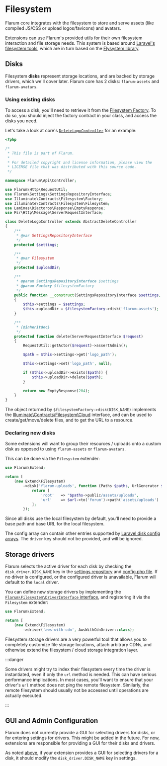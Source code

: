 # Filesystem

Flarum core integrates with the filesystem to store and serve assets (like compiled JS/CSS or upload logos/favicons) and avatars.

Extensions can use Flarum's provided utils for their own filesystem interaction and file storage needs. This system is based around [Laravel's filesystem tools](https://laravel.com/docs/8.x/filesystem), which are in turn based on the [Flysystem library](https://github.com/thephpleague/flysystem).

## Disks

Filesystem **disks** represent storage locations, and are backed by storage drivers, which we'll cover later.
Flarum core has 2 disks: `flarum-assets` and `flarum-avatars`.

### Using existing disks

To access a disk, you'll need to retrieve it from the [Filesystem Factory](https://laravel.com/api/8.x/Illuminate/Contracts/Filesystem/Factory.html).
To do so, you should inject the factory contract in your class, and access the disks you need.

Let's take a look at core's [`DeleteLogoController`](https://github.com/flarum/framework/blob/4ecd9a9b2ff0e9ba42bb158f3f83bb3ddfc10853/framework/core/src/Api/Controller/DeleteLogoController.php#L19-L58) for an example:

```php
<?php

/*
 * This file is part of Flarum.
 *
 * For detailed copyright and license information, please view the
 * LICENSE file that was distributed with this source code.
 */

namespace Flarum\Api\Controller;

use Flarum\Http\RequestUtil;
use Flarum\Settings\SettingsRepositoryInterface;
use Illuminate\Contracts\Filesystem\Factory;
use Illuminate\Contracts\Filesystem\Filesystem;
use Laminas\Diactoros\Response\EmptyResponse;
use Psr\Http\Message\ServerRequestInterface;

class DeleteLogoController extends AbstractDeleteController
{
    /**
     * @var SettingsRepositoryInterface
     */
    protected $settings;

    /**
     * @var Filesystem
     */
    protected $uploadDir;

    /**
     * @param SettingsRepositoryInterface $settings
     * @param Factory $filesystemFactory
     */
    public function __construct(SettingsRepositoryInterface $settings, Factory $filesystemFactory)
    {
        $this->settings = $settings;
        $this->uploadDir = $filesystemFactory->disk('flarum-assets');
    }

    /**
     * {@inheritdoc}
     */
    protected function delete(ServerRequestInterface $request)
    {
        RequestUtil::getActor($request)->assertAdmin();

        $path = $this->settings->get('logo_path');

        $this->settings->set('logo_path', null);

        if ($this->uploadDir->exists($path)) {
            $this->uploadDir->delete($path);
        }

        return new EmptyResponse(204);
    }
}
```

The object returned by `$filesystemFactory->disk(DISK_NAME)` implements the [Illuminate\Contracts\Filesystem\Cloud](https://laravel.com/api/8.x/Illuminate/Contracts/Filesystem/Cloud.html) interface, and can be used to create/get/move/delete files, and to get the URL to a resource.

### Declaring new disks

Some extensions will want to group their resources / uploads onto a custom disk as opposed to using `flarum-assets` or `flarum-avatars`.

This can be done via the `Filesystem` extender:

```php
use Flarum\Extend;

return [
    (new Extend\Filesystem)
        ->disk('flarum-uploads', function (Paths $paths, UrlGenerator $url) {
            return [
                'root'   => "$paths->public/assets/uploads",
                'url'    => $url->to('forum')->path('assets/uploads')
            ];
        });
```

Since all disks use the local filesystem by default, you'll need to provide a base path and base URL for the local filesystem.

The config array can contain other entries supported by [Laravel disk config arrays](https://laravel.com/docs/8.x/filesystem#configuration). The `driver` key should not be provided, and will be ignored.

## Storage drivers

Flarum selects the active driver for each disk by checking the `disk_driver.DISK_NAME` key in the [settings repository](settings.md) and [config.php file](../config.md). If no driver is configured, or the configured driver is unavailable, Flarum will default to the `local` driver.

You can define new storage drivers by implementing the [`Flarum\Filesystem\DriverInterface` interface](https://github.com/flarum/framework/blob/main/framework/core/src/Filesystem/DriverInterface.php#L16), and registering it via the `Filesystem` extender:

```php
use Flarum\Extend;

return [
    (new Extend\Filesystem)
        ->driver('aws-with-cdn', AwsWithCdnDriver::class);
```

Filesystem storage drivers are a very powerful tool that allows you to completely customize file storage locations, attach arbitrary CDNs, and otherwise extend the filesystem / cloud storage integration layer.

:::danger

Some drivers might try to index their filesystem every time the driver is instantiated, even if only the `url` method is needed. This can have serious performance implications. In most cases, you'll want to ensure that your driver's `url` method does not ping the remote filesystem. Similarly, the remote filesystem should usually not be accessed until operations are actually executed.

:::

## GUI and Admin Configuration

Flarum does not currently provide a GUI for selecting drivers for disks, or for entering settings for drivers. This might be added in the future.
For now, extensions are responsible for providing a GUI for their disks and drivers.

As noted [above](#storage-drivers), if your extension provides a GUI for selecting drivers for a disk, it should modify the `disk_driver.DISK_NAME` key in settings.
